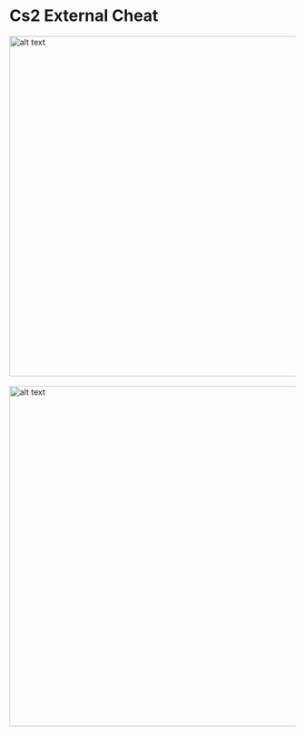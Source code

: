 # Cs2 External Cheat

<img src="https://i.hizliresim.com/tfll223.png" alt="alt text" width="800" height="600"> <br><br>
<img src="https://i.hizliresim.com/sw0kdhk.png" alt="alt text" width="800" height="600"> 


